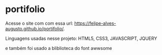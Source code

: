 # portifolio
 
 Acesse o site com com essa url: https://felipe-alves-augusto.github.io/portifolio/.

 Linguagens usadas nesse projeto:
    HTML5,
    CSS3,
    JAVASCRIPT,
    JQUERY

e também foi usado a bliblioteca do font awwsome

